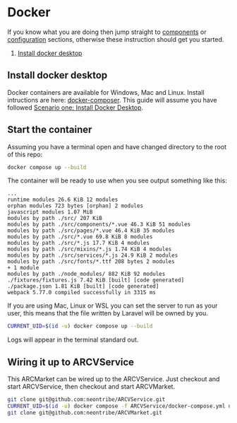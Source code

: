 # Docker

If you know what you are doing then jump straight to [components](#components) or [configuration](#configuration) sections, otherwise these instruction should get you started.

1. [Install docker desktop](#install-docker-desktop)

## Install docker desktop

Docker containers are available for Windows, Mac and Linux. Install intructions are here: [docker-composer](https://docs.docker.com/compose/install/). This guide will assume you have followed [Scenario one: Install Docker Desktop](https://docs.docker.com/compose/install/#scenario-one-install-docker-desktop).

## Start the container

Assuming you have a terminal open and have changed directory to the root of this repo:

```bash
docker compose up --build
```

The container will be ready to use when you see output something like this:

```
...
runtime modules 26.6 KiB 12 modules
orphan modules 723 bytes [orphan] 2 modules
javascript modules 1.07 MiB
modules by path ./src/ 207 KiB
modules by path ./src/components/*.vue 46.3 KiB 51 modules
modules by path ./src/pages/*.vue 46.4 KiB 35 modules
modules by path ./src/*.vue 69.8 KiB 8 modules
modules by path ./src/*.js 17.7 KiB 4 modules
modules by path ./src/mixins/*.js 1.74 KiB 4 modules
modules by path ./src/services/*.js 24.9 KiB 2 modules
modules by path ./src/fonts/*.ttf 208 bytes 2 modules
+ 1 module
modules by path ./node_modules/ 882 KiB 92 modules
./fixtures/fixtures.js 7.42 KiB [built] [code generated]
./package.json 1.81 KiB [built] [code generated]
webpack 5.77.0 compiled successfully in 3315 ms
```

If you are using Mac, Linux or WSL you can set the server to run as your user, this means that the file written by Laravel will be owned by you.

```bash
CURRENT_UID=$(id -u) docker compose up --build
```

Logs will appear in the terminal standard out.

## Wiring it up to ARCVService

This ARCMarket can be wired up to the ARCVService. Just checkout and start ARCVService, then checkout and start ARCVMarket.

```bash
git clone git@github.com:neontribe/ARCVService.git
CURRENT_UID=$(id -u) docker compose -f ARCVService/docker-compose.yml up --build -d
git clone git@github.com:neontribe/ARCVMarket.git

```
